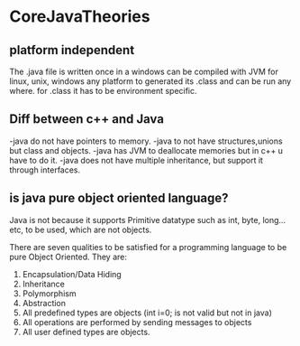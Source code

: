 # CoreJavaTheories

platform independent
-------------------
The .java file is written once in a windows can be compiled 
with JVM for linux, unix, windows any platform to generated its .class
and can be run any where.  for .class it has to be environment specific.



Diff between c++ and Java
--------------------------
-java do not have pointers to memory.
-java to not have structures,unions but class and objects.
-java has JVM to deallocate memories but in c++ u have to do it.
-java does not have multiple inheritance, but support it through interfaces.


is java pure object oriented language?
--------------------------------------
Java is not because it supports Primitive datatype such as int, byte, long... etc, to be used, which are not objects.

There are seven qualities to be satisfied for a programming language to be pure Object Oriented. They are:
1. Encapsulation/Data Hiding
2. Inheritance
3. Polymorphism
4. Abstraction
5. All predefined types are objects (int i=0; is not valid but not in java)
6. All operations are performed by sending messages to objects
7. All user defined types are objects.
